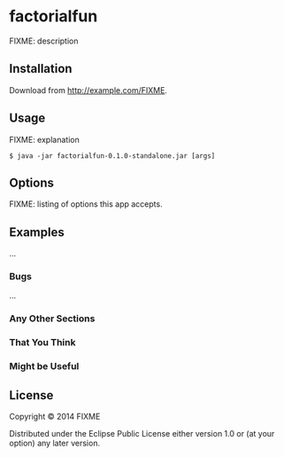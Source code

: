 # factorialfun

FIXME: description

## Installation

Download from http://example.com/FIXME.

## Usage

FIXME: explanation

    $ java -jar factorialfun-0.1.0-standalone.jar [args]

## Options

FIXME: listing of options this app accepts.

## Examples

...

### Bugs

...

### Any Other Sections
### That You Think
### Might be Useful

## License

Copyright © 2014 FIXME

Distributed under the Eclipse Public License either version 1.0 or (at
your option) any later version.
